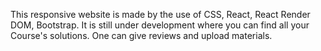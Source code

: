 This responsive website is made by the use of CSS, React, React Render DOM, Bootstrap. It is still under development where you can find all your Course's solutions. One can give reviews and upload materials.
